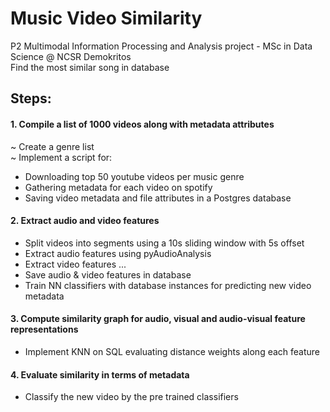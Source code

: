 # Music Video Similarity
P2 Multimodal Information Processing and Analysis project - MSc in Data Science @ NCSR Demokritos <br>
Find the most similar song in database

## Steps:
#### 1. Compile a list of 1000 videos along with metadata attributes
~ Create a genre list <br>
~ Implement a script for:
- Downloading top 50 youtube videos per music genre
- Gathering metadata for each video on spotify
- Saving video metadata and file attributes in a Postgres database
 
#### 2. Extract audio and video features
- Split videos into segments using a 10s sliding window with 5s offset
- Extract audio features using pyAudioAnalysis
- Extract video features ...
- Save audio & video features in database
- Train NN classifiers with database instances for predicting new video metadata

#### 3. Compute similarity graph for audio, visual and audio-visual feature representations
- Implement KNN on SQL evaluating distance weights along each feature

#### 4. Evaluate similarity in terms of metadata
- Classify the new video by the pre trained classifiers
